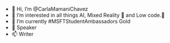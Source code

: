 - 👋 Hi, I’m @CarlaMamaniChavez
- 👀 I’m interested in all things AI, Mixed Reality 🥽 and Low code.🦾
- 🌱 I’m currently #MSFTStudentAmbassadors Gold
- 💞️ Speaker
- 📫 Writer

<!---
CarlaMamaniChavez/CarlaMamaniChavez is a ✨ special ✨ repository because its `README.md` (this file) appears on your GitHub profile.
You can click the Preview link to take a look at your changes.
--->
